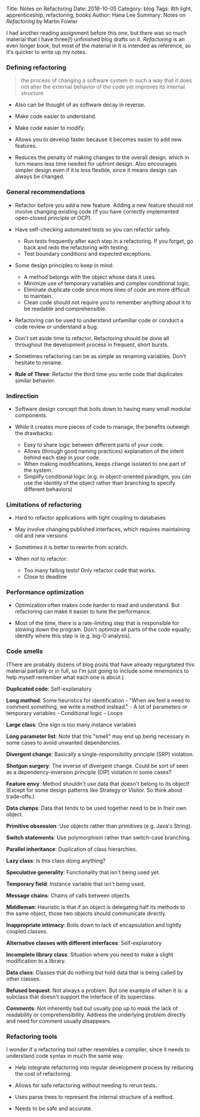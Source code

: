 Title: Notes on Refactoring 
Date: 2016-10-05
Category: blog
Tags: 8th light, apprenticeship, refactoring, books
Author: Hana Lee
Summary: Notes on _Refactoring_ by Martin Fowler

I had another reading assignment before this one, but there was so much material
that I have three(!) unfinished blog drafts on it. _Refactoring_ is an even
longer book, but most of the material in it is intended as reference, so it's
quicker to write up my notes.

### Defining refactoring

> the process of changing a software system in such a way that it does not alter
> the external behavior of the code yet improves its internal structure

- Also can be thought of as software decay in reverse.

- Make code easier to understand.

- Make code easier to modify.

- Allows you to develop faster because it becomes easier to add new features.

- Reduces the penalty of making changes to the overall design, which in turn
  means less time needed for upfront design. Also encourages simpler design even
  if it is less flexible, since it means design can always be changed. 

### General recommendations 

- Refactor before you add a new feature. Adding a new feature should not involve
  changing existing code (if you have correctly implemented open-closed
  principle or OCP).

- Have self-checking automated tests so you can refactor safely.
  - Run tests frequently after each step in a refactoring. If you forget, go
    back and redo the refactoring with testing.
  - Test boundary conditions and expected exceptions.

- Some design principles to keep in mind:

  - A method belongs with the object whose data it uses.
  - Minimize use of temporary variables and complex conditional logic.
  - Eliminate duplicate code since more lines of code are more difficult to
    maintain.
  - Clean code should not require you to remember anything about it to be
    readable and comprehensible.

- Refactoring can be used to understand unfamiliar code or conduct a code
  review or understand a bug.

- Don't set aside time to refactor. Refactoring should be done all throughout
  the development process in frequent, short bursts.

- Sometimes refactoring can be as simple as renaming variables. Don't hesitate
  to rename.

- __Rule of Three__: Refactor the third time you write code that duplicates
  similar behavior.

### Indirection

- Software design concept that boils down to having many small modular
  components.

- While it creates more pieces of code to manage, the benefits outweigh the
  drawbacks:
  - Easy to share logic between different parts of your code.
  - Allows (through good naming practices) explanation of the intent behind
    each step in your code.
  - When making modifications, keeps change isolated to one part of the system.
  - Simplify conditional logic (e.g. in object-oriented paradigm, you can use
    the identity of the object rather than branching to specify different
    behaviors)

### Limitations of refactoring

- Hard to refactor applications with tight coupling to databases

- May involve changing published interfaces, which requires maintaining old and
  new versions

- Sometimes it is better to rewrite from scratch.

- When _not_ to refactor:
  - Too many failing tests! Only refactor code that works.
  - Close to deadline

### Performance optimization

- Optimization often makes code harder to read and understand. But refactoring
  can make it easier to tune the performance.

- Most of the time, there is a rate-limiting step that is responsible for
  slowing down the program. Don't optimize all parts of the code equally;
  identify where this step is (e.g. big-O analysis). 

### Code smells

(There are probably dozens of blog posts that have already regurgitated this
material partially or in full, so I'm just going to include some mnemonics to
help myself remember what each one is about.)

__Duplicated code__: Self-explanatory

__Long method__: Some heuristics for identification
    - "When we feel a need to comment something, we write a method instead."
    - A lot of parameters or temporary variables
    - Conditional logic
    - Loops

__Large class__: One sign is too many instance variables

__Long parameter list__: Note that this "smell" may end up being necessary in
some cases to avoid unwanted dependencies.

__Divergent change__: Basically a single-responsibility principle (SRP)
violation.

__Shotgun surgery__: The inverse of divergent change. Could be sort of seen as
a dependency-inversion principle (DIP) violation in some cases?

__Feature envy__: Method shouldn't use data that doesn't belong to its object!
(Except for some design patterns like Strategy or Visitor. So think about
trade-offs.)

__Data clumps__: Data that tends to be used together need to be in their own
object.

__Primitive obsession__: Use objects rather than primitives (e.g. Java's
String).

__Switch statements__: Use polymorphism rather than switch-case branching.

__Parallel inheritance__: Duplication of class hierarchies.

__Lazy class__: Is this class doing anything?

__Speculative generality__: Functionality that isn't being used yet.

__Temporary field__: Instance variable that isn't being used.

__Message chains__: Chains of calls between objects.

__Middleman__: Heuristic is that if an object is delegating half its methods to
the same object, those two objects should communicate directly.

__Inappropriate intimacy__: Boils down to lack of encapsulation and tightly
coupled classes.

__Alternative classes with different interfaces__: Self-explanatory

__Incomplete library class__: Situation where you need to make a slight
modification to a library.

__Data class__: Classes that do nothing but hold data that is being called by
other classes.

__Refused bequest__: Not always a problem. But one example of when it is: a
subclass that doesn't support the interface of its superclass.

__Comments__: Not inherently bad but usually pop up to mask the lack of
readability or comprehensibility. Address the underlying problem directly and
need for comment usually disappears.

### Refactoring tools

I wonder if a refactoring tool rather resembles a compiler, since it needs to
understand code syntax in much the same way.

- Help integrate refactoring into regular development process by reducing the
  cost of refactoring.

- Allows for safe refactoring without needing to rerun tests.

- Uses parse trees to represent the internal structure of a method.

- Needs to be safe and accurate.
